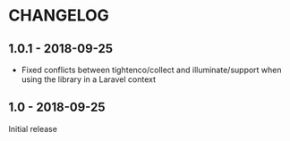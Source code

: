 # CHANGELOG

## 1.0.1 - 2018-09-25

* Fixed conflicts between tightenco/collect and illuminate/support when using
  the library in a Laravel context

## 1.0 - 2018-09-25

Initial release


